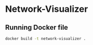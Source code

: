 # Network-Visualizer

## Running Docker file

```bash
docker build -t network-visualizer .
```

```bash

